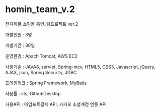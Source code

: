 # homin_team_v.2
전자제품 쇼핑몰 홈인_팀프로젝트 ver.2

  개발인원 : 3명
  
  개발기간 : 30일
  
  운영환경 : Apach Tomcat, AWS EC2
  
  사용기술 : JAVA8, servlet, Spring-mcv, HTML5, CSS3, Javascript, jQuery, AJAX, json, Spring Security, JDBC
  
  프레임워크 : Spring Framework, MyBatis
  
  사용툴 : sts, GithubDesktop
  
  사용API : 아임포트결제 API, 카카오 소셜계정 연동 API
  
